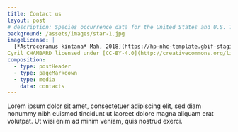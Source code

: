 ```yaml
---
title: Contact us
layout: post
# description: Species occurrence data for the United States and U.S. Territories.
background: /assets/images/star-1.jpg
imageLicense: |
  [*Astroceramus kintana* Mah, 2018](https://hp-nhc-template.gbif-staging.org/occurrence/search?entity=1806513266) by 
Cyril CHAMBARD licensed under [CC-BY-4.0](http://creativecommons.org/licenses/by-nc/4.0/)
composition:
  - type: postHeader
  - type: pageMarkdown
  - type: media
    data: contacts
---
```


Lorem ipsum dolor sit amet, consectetuer adipiscing elit, sed diam nonummy nibh euismod tincidunt ut laoreet dolore magna aliquam erat volutpat. Ut wisi enim ad minim veniam, quis nostrud exerci.
